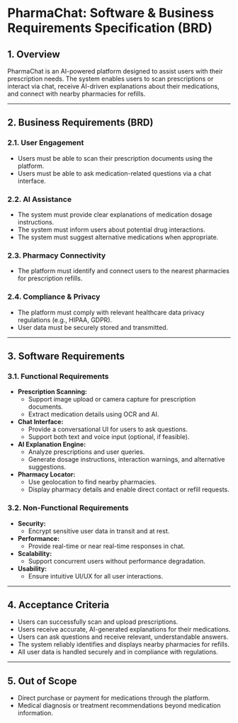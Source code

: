 # PharmaChat: Software & Business Requirements Specification (BRD)

## 1. Overview
PharmaChat is an AI-powered platform designed to assist users with their prescription needs. The system enables users to scan prescriptions or interact via chat, receive AI-driven explanations about their medications, and connect with nearby pharmacies for refills.

---

## 2. Business Requirements (BRD)

### 2.1. User Engagement
- Users must be able to scan their prescription documents using the platform.
- Users must be able to ask medication-related questions via a chat interface.

### 2.2. AI Assistance
- The system must provide clear explanations of medication dosage instructions.
- The system must inform users about potential drug interactions.
- The system must suggest alternative medications when appropriate.

### 2.3. Pharmacy Connectivity
- The platform must identify and connect users to the nearest pharmacies for prescription refills.

### 2.4. Compliance & Privacy
- The platform must comply with relevant healthcare data privacy regulations (e.g., HIPAA, GDPR).
- User data must be securely stored and transmitted.

---

## 3. Software Requirements

### 3.1. Functional Requirements
- **Prescription Scanning:**
  - Support image upload or camera capture for prescription documents.
  - Extract medication details using OCR and AI.
- **Chat Interface:**
  - Provide a conversational UI for users to ask questions.
  - Support both text and voice input (optional, if feasible).
- **AI Explanation Engine:**
  - Analyze prescriptions and user queries.
  - Generate dosage instructions, interaction warnings, and alternative suggestions.
- **Pharmacy Locator:**
  - Use geolocation to find nearby pharmacies.
  - Display pharmacy details and enable direct contact or refill requests.

### 3.2. Non-Functional Requirements
- **Security:**
  - Encrypt sensitive user data in transit and at rest.
- **Performance:**
  - Provide real-time or near real-time responses in chat.
- **Scalability:**
  - Support concurrent users without performance degradation.
- **Usability:**
  - Ensure intuitive UI/UX for all user interactions.

---

## 4. Acceptance Criteria
- Users can successfully scan and upload prescriptions.
- Users receive accurate, AI-generated explanations for their medications.
- Users can ask questions and receive relevant, understandable answers.
- The system reliably identifies and displays nearby pharmacies for refills.
- All user data is handled securely and in compliance with regulations.

---

## 5. Out of Scope
- Direct purchase or payment for medications through the platform.
- Medical diagnosis or treatment recommendations beyond medication information. 